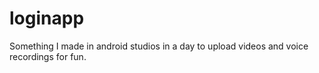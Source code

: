 # loginapp
Something I made in android studios in a day to upload videos and voice recordings for fun.

